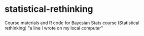 # statistical-rethinking
Course materials and R code for Bayesian Stats course (Statistical rethinking)
"a line I wrote on my local computer" 
